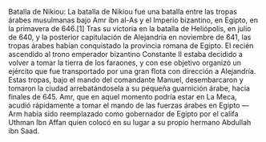 Batalla de Nikiou: La batalla de Nikiou fue una batalla entre las tropas árabes musulmanas bajo Amr ibn al-As y el Imperio bizantino, en Egipto, en la primavera de 646.[1]​ Tras su victoria en la batalla de Heliópolis, en julio de 640, y la posterior capitulación de Alejandría en noviembre de 641, las tropas árabes habían conquistado la provincia romana de Egipto. El recién ascendido al trono emperador bizantino Constante II estaba decidido a volver a tomar la tierra de los faraones, y con ese objetivo organizó un ejército que fue transportado por una gran flota con dirección a Alejandría. Estas tropas, bajo el mando del comandante Manuel, desembarcaron y tomaron la ciudad arrebatándosela a su pequeña guarnición árabe, hacia finales de 645. Amr, que en aquel momento podría estar en La Meca, acudió rápidamente a tomar el mando de las fuerzas árabes en Egipto —Arm había sido reemplazado como gobernador de Egipto por el califa Uthman Ibn Affan quien colocó en su lugar a su propio hermano Abdullah ibn Saad.
